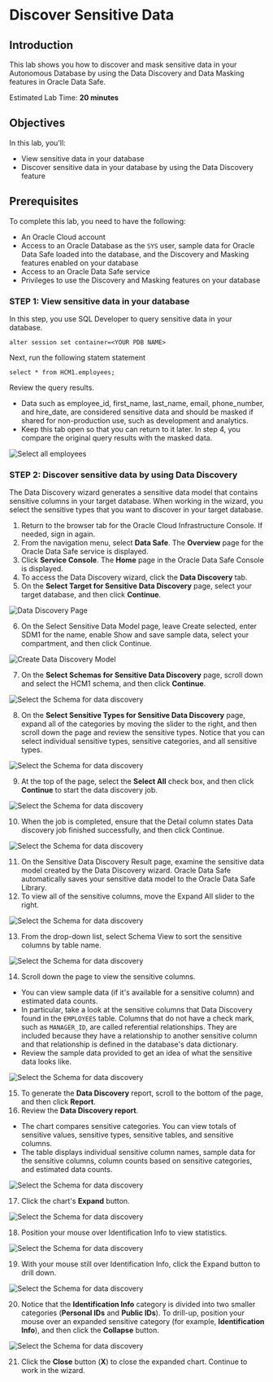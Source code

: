 # Discover Sensitive Data

## Introduction

This lab shows you how to discover and mask sensitive data in your Autonomous Database by using the Data Discovery and Data Masking features in Oracle Data Safe.

Estimated Lab Time: **20 minutes**

## Objectives

In this lab, you'll:

- View sensitive data in your database
- Discover sensitive data in your database by using the Data Discovery feature

## Prerequisites

To complete this lab, you need to have the following:

- An Oracle Cloud account
- Access to an Oracle Database as the `SYS` user, sample data for Oracle Data Safe loaded into the database, and the Discovery and Masking features enabled on your database
- Access to an Oracle Data Safe service
- Privileges to use the Discovery and Masking features on your database

### STEP 1: View sensitive data in your database

In this step, you use SQL Developer to query sensitive data in your database.

```
alter session set container=<YOUR PDB NAME>
```

Next, run the following statem statement

```
select * from HCM1.employees;
```

Review the query results.

- Data such as employee_id, first_name, last_name, email, phone_number, and hire_date, are considered sensitive data and should be masked if shared for non-production use, such as development and analytics.
- Keep this tab open so that you can return to it later. In step 4, you compare the original query results with the masked data.

![Select all employees](images/select-all.png)

### STEP 2: Discover sensitive data by using Data Discovery

The Data Discovery wizard generates a sensitive data model that contains sensitive columns in your target database. When working in the wizard, you select the sensitive types that you want to discover in your target database.

1. Return to the browser tab for the Oracle Cloud Infrastructure Console. If needed, sign in again.
2. From the navigation menu, select **Data Safe**. The **Overview** page for the Oracle Data Safe service is displayed.
3. Click **Service Console**. The **Home** page in the Oracle Data Safe Console is displayed.
4. To access the Data Discovery wizard, click the **Data Discovery** tab.
5. On the **Select Target for Sensitive Data Discovery** page, select your target database, and then click **Continue**.

![Data Discovery Page](images/data-discovery.png)

6. On the Select Sensitive Data Model page, leave Create selected, enter SDM1 for the name, enable Show and save sample data, select your compartment, and then click Continue.

![Create Data Discovery Model](images/create-model.png)

7. On the **Select Schemas for Sensitive Data Discovery** page, scroll down and select the HCM1 schema, and then click **Continue**.

![Select the Schema for data discovery](images/hcm1.png)

8. On the **Select Sensitive Types for Sensitive Data Discovery** page, expand all of the categories by moving the slider to the right, and then scroll down the page and review the sensitive types. Notice that you can select individual sensitive types, sensitive categories, and all sensitive types.

![Select the Schema for data discovery](images/expand-sensitive-types.png)

9. At the top of the page, select the **Select All** check box, and then click **Continue** to start the data discovery job.

![Select the Schema for data discovery](images/select-all-sensitive.png)

10. When the job is completed, ensure that the Detail column states Data discovery job finished successfully, and then click Continue.

![Select the Schema for data discovery](images/discovery-finished.png)

11. On the Sensitive Data Discovery Result page, examine the sensitive data model created by the Data Discovery wizard. Oracle Data Safe automatically saves your sensitive data model to the Oracle Data Safe Library.
12. To view all of the sensitive columns, move the Expand All slider to the right.

![Select the Schema for data discovery](images/expand-all-2.png)

13. From the drop-down list, select Schema View to sort the sensitive columns by table name.

![Select the Schema for data discovery](images/schema-view.png)

14. Scroll down the page to view the sensitive columns.
  - You can view sample data (if it's available for a sensitive column) and estimated data counts.
  - In particular, take a look at the sensitive columns that Data Discovery found in the `EMPLOYEES` table. Columns that do not have a check mark, such as `MANAGER_ID`, are called referential relationships. They are included because they have a relationship to another sensitive column and that relationship is defined in the database's data dictionary.
  - Review the sample data provided to get an idea of what the sensitive data looks like.

 ![Select the Schema for data discovery](images/employees.png)

15. To generate the **Data Discovery** report, scroll to the bottom of the page, and then click **Report**.
16. Review the **Data Discovery report**.

 - The chart compares sensitive categories. You can view totals of sensitive values, sensitive types, sensitive tables, and sensitive columns.
 - The table displays individual sensitive column names, sample data for the sensitive columns, column counts based on sensitive categories, and estimated data counts.

  ![Select the Schema for data discovery](images/sensitive-report.png)

17. Click the chart's **Expand** button.

  ![Select the Schema for data discovery](images/expand-chart.png)

18. Position your mouse over Identification Info to view statistics.

  ![Select the Schema for data discovery](images/identification.png)

19. With your mouse still over Identification Info, click the Expand button to drill down.

  ![Select the Schema for data discovery](images/identification-expand.png)

20. Notice that the **Identification Info** category is divided into two smaller categories (**Personal IDs** and **Public IDs**). To drill-up, position your mouse over an expanded sensitive category (for example, **Identification Info**), and then click the **Collapse** button.

  ![Select the Schema for data discovery](images/indentification-close.png)

21. Click the **Close** button (**X**) to close the expanded chart. Continue to work in the wizard.
